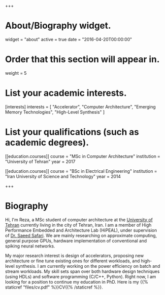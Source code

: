 +++
# About/Biography widget.
widget = "about"
active = true
date = "2016-04-20T00:00:00"

# Order that this section will appear in.
weight = 5

# List your academic interests.
[interests]
  interests = [
    "Accelerator",
    "Computer Architecture",
    "Emerging Memory Technologies",
    "High-Level Synthesis"
  ]

# List your qualifications (such as academic degrees).
[[education.courses]]
  course = "MSc in Computer Architecture"
  institution = "University of Tehran"
  year = 2017

[[education.courses]]
  course = "BSc in Electrical Engineering"
  institution = "Iran University of Science and Technology"
  year = 2014
 
+++

# Biography

Hi, I'm Reza, a MSc student of computer architecture at the [University of Tehran](http://ut.ac.ir/en) currently living in the city of Tehran, Iran. I am a member of High Performance Embedded and Architecture Lab (HiPEAL), under supervision of [Dr. Saeed Safari](http://ece.ut.ac.ir/en/~saeed). We are mainly researching on approximate computing, general purpose GPUs, hardware implementation of conventional and spiking neural networks.

My major research interest is design of accelerators, proposing new architecture or fine tune existing ones for different workloads, and high-level synthesis. I am currently working on the power efficiency on batch and stream workloads. My skill sets span over both hardware design techniques (using HDLs) and software programming (C/C++, Python). Right now, I am looking for a position to continue my education in PhD. Here is my {{% staticref "files/cv.pdf" %}}CV{{% /staticref %}}.